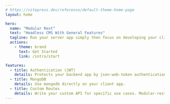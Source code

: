 ```yaml
---
# https://vitepress.dev/reference/default-theme-home-page
layout: home

hero:
  name: "Modular Rest"
  text: "Headless CMS With General Features"
  tagline: Run your server app simply then focus on developing your client app.
  actions:
    - theme: brand
      text: Get Started
      link: /intro/start

features:
  - title: Authentication (JWT)
    details: Protects your backend app by json-web-token authentication with defferent permission.
  - title: MongoDB
    details: Use mongodb directly on your client app.
  - title: Custom Routes
    details: Write your custom API for specific use cases. Modular-rest give you a base and you can scale it to direction you want.
---
```


